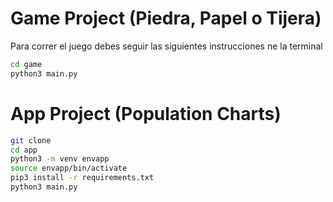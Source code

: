 # Game Project (Piedra, Papel o Tijera)

Para correr el juego debes seguir las siguientes instrucciones ne la terminal

```sh
cd game
python3 main.py
```

# App Project (Population Charts)

```sh
git clone
cd app
python3 -m venv envapp
source envapp/bin/activate
pip3 install -r requirements.txt
python3 main.py
```